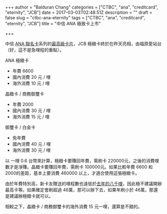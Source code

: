 +++
author = "Balduran Chang"
categories = ["CTBC", "ana", "creditcard", "eternity", "JCB"]
date = 2017-03-03T02:48:51Z
description = ""
draft = false
slug = "ctbc-ana-eternity"
tags = ["CTBC", "ana", "creditcard", "eternity", "JCB"]
title = "中信 ANA 極致卡上市"

+++


中信 [ANA 聯名卡](http://www.ctbconline.com.tw/)系列的[最高級卡片](/2015/05/01/credit-card-type/)，JCB 極緻卡終於在昨天亮相，由福原愛站台（好，這不是急哩程的重點）。


ANA 極緻卡

 - 年費 6600
 - 國內消費 20 元 / 哩
 - 海外消費 10 元 / 哩

晶緻卡 / 商務御璽卡

 - 年費 2000
 - 國內消費 30 元 / 哩
 - 海外消費 15 元 / 哩

御璽卡 / 白金卡

 - 免年費
 - 國內消費 40 元 / 哩
 - 海外消費 30 元 / 哩

以 一哩 0.6 台幣來計算，極緻卡要賺回年費，需刷卡 220000元，之後的消費哩數才是淨賺。晶緻卡要賺回年費，需刷卡 100000元。如果比較年費 6600 和 2000的差距，基本上要消費 460000 以上，才適合使用這張極緻卡。

由於年費特別高，新卡友贈送的哩程數也遠低於[去年的八千哩](/2015/03/23/earn-ana-miles/)，因此極不建議開辦最高卡等。如果確定會刷超過 46萬，那可以辦下去，如果年刷小於 46萬，那還是建議辦極緻卡就可以。

相較之下，晶緻卡 / 商務御璽卡的海外消費 15 元一哩，還算是不錯的。

